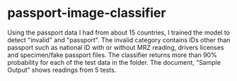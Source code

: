 # passport-image-classifier
Using the passport data I had from about 15 countries, I trained the model to detect "invalid" and "passport". The invalid category contains IDs other than passport such as national ID with or without MRZ reading, drivers licenses and specimen/fake passport files. The classifier returns more than 90% probability for each of the test data in the folder. The document, “Sample Output” shows readings from 5 tests.
